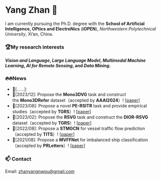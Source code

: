 # Yang Zhan 👋

I am currently pursuing the Ph.D. degree with the **School of Artificial Intelligence, OPtics and ElectroNics** (**iOPEN**), *Northwestern Polytechnical University*, Xi’an, China.

### 🏆My research interests
#### *Vision and Language*, *Large Language Model*, *Multimodal Machine Learning*, *AI for Remote Sensing*, and *Data Mining*.

### 🔥🔥News
- 🚀[……]:
- 🚀[2023/12]: Propose the **Mono3DVG** task and construct the **Mono3DRefer** dataset（accepted by **AAAI2024**）! [[paper](https://arxiv.org/abs/2312.08022)]
- 🚀[2023/08]: Propose a novel **PE-RSITR** task and provide empirical studies（accepted by **TGRS**）! [[paper](https://ieeexplore.ieee.org/document/10231134)]
- 🚀[2023/02]: Propose the **RSVG** task and construct the **DIOR-RSVG** dataset（accepted by **TGRS**）! [[paper](https://ieeexplore.ieee.org/document/10056343)]
- 🚀[2022/08]: Propose a **STMGCN** for vessel traffic flow prediction（accepted by **TITS**）! [[paper](https://ieeexplore.ieee.org/document/9868210)]
- 🚀[2021/08]: Propose a **MVFFNet** for imbalanced ship classification（accepted by **PRLetters**）! [[paper](https://www.sciencedirect.com/science/article/pii/S0167865521002737)]

### 📫 Contact
Email: zhanyangnwpu@gmail.com

<!--
**ZhanYang-nwpu/ZhanYang-nwpu** is a ✨ _special_ ✨ repository because its `README.md` (this file) appears on your GitHub profile.

Here are some ideas to get you started:

- 🔭 I’m currently working on ...
- 🌱 I’m currently learning ...
- 👯 I’m looking to collaborate on ...
- 🤔 I’m looking for help with ...
- 💬 Ask me about ...
- 📫 How to reach me: ...
- 😄 Pronouns: ...
- ⚡ Fun fact: ...
-->
